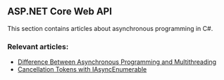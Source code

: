 ## ASP.NET Core Web API

This section contains articles about asynchronous programming in C#.

### Relevant articles:

- [Difference Between Asynchronous Programming and Multithreading](https://code-maze.com/csharp-async-vs-multi-threading/)
- [Cancellation Tokens with IAsyncEnumerable](https://code-maze.com/csharp-cancellation-tokens-with-iasyncenumerable/)
